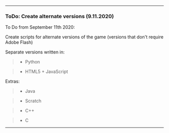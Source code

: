 ***

### ToDo: Create alternate versions (9.11.2020)

To Do from September 11th 2020:

Create scripts for alternate versions of the game (versions that don't require Adobe Flash)

Separate versions written in:

> * Python

> * HTML5 + JavaScript

Extras:

> * Java

> * Scratch

> * C++

> * C

***
